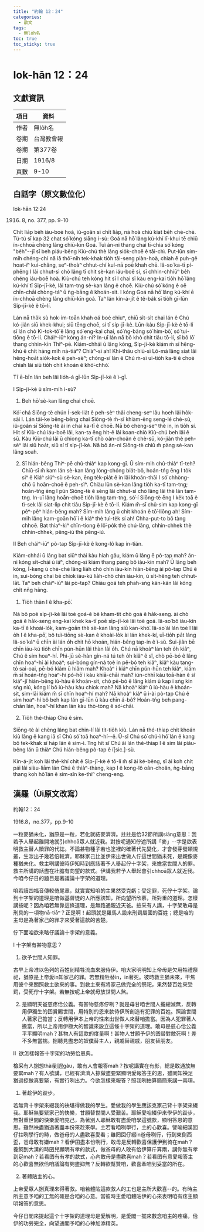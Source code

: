 ```yaml
---
title: "約翰 12：24"
categories:
  - 散文
tags:
  - 無lo̍h名
toc: true
toc_sticky: true
---
```


# Iok-hān 12：24

## 文獻資訊

| 項目 | 資料 |
|---|---|
| 作者 | 無lo̍h名 |
| 卷期 | 台灣教會報 |
| 卷期 | 第377卷 |
| 日期 | 1916/8 |
| 頁數 | 9-10 |

## 白話字（原文數位化）

Iok-hān 12:24

1916. 8, no. 377, pp. 9-10

Chi̍t lia̍p be̍h iáu-boē hoà, iû-goân sī chi̍t lia̍p, nā hoà chiū kiat be̍h chē-chē. Tú-tú sī kap 32 chat só͘ kóng siāng ì-sù: Goá nā hō͘ lâng kú-khí lī-khui tē chiū ín-chhoā chèng lâng chiū-kīn Goá. Tuì án-ni thang chai tī-chia só͘ kóng "be̍h"--jī sī beh piáu-bêng Kiù-chú thè lâng sio̍k-choē ê tāi-chì. Put-lūn sím-mi̍h chéng-chí nā iā thô͘-ni̍h tek-khak tio̍h tāi-seng piàn-hoà, chiah ē puh-gê hoat-íⁿ kui-châng, seⁿ-thoàⁿ chhut-chí kuí-nā poē khah chē. Iâ-so͘ ka-tī pí-phēng I lâi chhut-sì chò lâng tī chit sè-kan iáu-boē sí, sī chhin-chhiūⁿ be̍h chéng iáu-boē hoà. Kiù-chú teh kóng hit sî I chai sî kàu eng-kai tio̍h hō͘ lâng kú-khí tī Si̍p-jī-kè, lâi tam-tng sè-kan lâng ê choē. Kiù-chú só͘ kóng ê oē chīn-chāi chòng-táⁿ ū ǹg-bāng ê khoán-sit. I kóng Goá nā hō͘ lâng kú-khí ē ín-chhoā chèng lâng chiū-kīn goá. Taⁿ lán kin-á-ji̍t ê tê-ba̍k sī tio̍h gī-lūn Si̍p-jī-kè ê tō-lí.

Lán nā tha̍k sù hok-im-toān khah oá boé chiuⁿ, chiū si̍t-si̍t chai lán ê Chú kó-jiân siū khek-khui; siū tēng choē, sí tī si̍p-jī-kè. Lūn-kàu Si̍p-jī-kè ê tō-lí sī lán chò Ki-tok-tô͘ ê lâng só͘ eng-kai chai, só͘ ǹg-bāng só͘ him-bō͘, só͘ tuì-tiōng ê tō-lí. Cháiⁿ-iūⁿ kóng án-ni? In-uī lán nā bô khò chit tiâu tō-lí, sī bô lō͘ thang chhin-kīn Thiⁿ-pē. Kiám-chhái ū lâng kóng, Si̍p-jī-kè kiám m̄ sī hêng-khū ê chi̍t hāng mi̍h nā-tiāⁿ? Chiàⁿ-sī ah! Khí-thâu chiū-sī Lô-má lâng siat lâi hêng-hoa̍t sio̍k-kok ê peh-sèⁿ; chóng-sī lán ê Chú m̄-sī uī-tio̍h ka-tī ê choē chiah lâi siū tio̍h chit khoán ê khó͘-chhó͘.

Tī ē-bīn lán beh lâi lio̍h-á gī-lūn Si̍p-jī-kè ê ì-gī.

I Si̍p-jī-kè ū sím-mi̍h ì-sù?

1. Beh hō͘ sè-kan lâng chai choē.

Kó͘-chá Siōng-tè chún Í-sek-lia̍t ê peh-sèⁿ thâi cheng-seⁿ lâu hoeh lâi ho̍k-sāi I. Lán tāi-ke bêng-bêng chai Siōng-tè m̄-sī khiàm-ēng seng-lé chè-sū, iû-goân sī Siōng-tè ài in chai ka-tī ê choē. Nā bô cheng-seⁿ thè in, in tio̍h sí. Hit sî Kiù-chú iáu-boē lâi, kan-ta ēng hit-ê lâi koan-chiò Kiù-chú beh lâi ê sū. Kàu Kiù-chú lâi ū chiong ka-tī chò oân-choân ê chè-sū, kó-jiân thè peh-sèⁿ lâi siū hoa̍t, siū sí tī si̍p-jī-kè. Nā bô án-ni Siōng-tè chiū m̄ pàng sè-kan lâng soah.

2. Sī hián-bêng Thiⁿ-pē chû-thiàⁿ kap kong-gī. Ū sím-mi̍h chû-thiàⁿ tī-teh? Chiū-sī m̄ kam lán sè-kan lâng lóng-chóng bia̍t-bô, hoán-tńg ēng I to̍k siⁿ ê Kiáⁿ siúⁿ-sù sè-kan, ēng te̍k-pia̍t ê in lâi khoán-thāi I só͘ chhòng-chō ū hoān-choē ê peh-sìⁿ. Chiàu lūn sè-kan lâng tio̍h ka-tī tam-tng; hoán-tńg ēng I pún Siōng-tè ê sèng lâi chhut-sì chò lâng lâi thè lán tam-tng. In-uī lâng hoān-choē tio̍h lâng tam-tng, só͘-í Siōng-tè ēng I ke̍k toā ê tì-sek lâi siat-li̍p chit tiâu Si̍p-jī-kè ê tō-lí. Kiám m̄-sī chû-sim kap kong-gī pêⁿ-pêⁿ hián-bêng mah? Sím-mi̍h lâng ū chit khoán ê tō͘-liōng ah! Sím-mi̍h lâng kam-goān hō͘ i ê kiáⁿ thè tuì-te̍k sí ah! Chha-put-to bô tàng chhoē. Bat thiaⁿ-kìⁿ chīn-tiong ê lô͘-po̍k thè chú-lâng, chhin-chhek thè chhin-chhek, pêng-iú thè pêng-iú.

II Beh cháiⁿ-iūⁿ pò-tap Si̍p-jī-kè ê kong-lô kap in-tián.

Kiám-chhái ū lâng bat siūⁿ thài kàu hiah gâu, kiám ū lâng ē pò-tap mah? án-ni kóng si̍t-chāi ū iáⁿ, chóng-sī kiám thang pàng bô iàu-kín mah? Ū lâng beh kóng, Í-keng ū chē-chē lâng lia̍h chò chīn iàu-kín hián-bêng ài pò-tap Chú ê in, sui-bóng chai bē chiok iáu-kú lia̍h-chò chin iàu-kín, ū si̍t-hêng teh chhut-la̍t. Taⁿ beh cháiⁿ-iūⁿ lâi pò-tap? Chiàu goá teh phah-sǹg kán-kán lâi kóng chi̍t nn̄g hāng.

1. Tio̍h thàn I ê kha-pō͘.

Nā bô poē si̍p-jī-kè lâi toè goá-ê bē kham-tit chò goá ê ha̍k-seng. ài chò goá ê ha̍k-seng eng-kai khek ka-tī poē si̍p-jī-kè lâi toè goá. Iâ-so͘ bô iàu-kín ka-tī ê khoài-lo̍k, kam-goān thè sè-kan lâng siū kan-khó͘. Iâ-so͘ ài lán toè I lâi o̍h I ê kha-pō͘, bô tuì-tiōng sè-kan ê khoài-lo̍k ài lán khek-kí, uī-tio̍h pa̍t lâng Iâ-so͘ káⁿ ū chīn ài lán o̍h chit hō khoán, hián-bêng tap-in ê ì-sù. Sui-jiân bē chīn iáu-kú tio̍h chīn pún-hūn lâi thàn lâi o̍h. Chú nā khoàⁿ lán teh o̍h kiâⁿ, Chú ê sim hoaⁿ-hí. Phì-jū sè-hàn gín-ná tú teh o̍h kiâⁿ ê sî, chò pē-bó ê lâng chīn hoaⁿ-hí ài khoàⁿ; sui-bóng gín-ná toè in pē-bó teh kiâⁿ, kiâⁿ kàu tang-tó sai-oai, pē-bó kiám ū hiâm mah? Khoàⁿ i kiáⁿ chīn pún-hūn teh kiâⁿ, kiám m̄ sī hoán-tńg hoaⁿ-hí pó-hō͘ i kàu khiā-chāi mah? iún-chhī kàu toā-hàn ê sî kiáⁿ-jî hián-bêng iú-hàu ê khoán-sit, chò pē-bó ê lâng kiám ū kap i sǹg kin sǹg niú, kóng lí bô iú-hàu kàu chiok mah? Nā khoàⁿ kiáⁿ ū iú-hàu ê khoán-sit, sim-lāi kiám m̄ sī chīn hoaⁿ-hí mah? Nā khoàⁿ kiáⁿ ū ì-ài pò-tap Chú ê sim hoaⁿ-hí bô beh kap lán gī-lūn ū kàu chīn á-bô? Hoán-tńg beh pang-chān lán, hoaⁿ-hí khan lán kàu thò-tòng ê só͘-chāi.

2. Tio̍h thé-thiap Chú ê sim.

Siōng-tè ài chèng lâng bat chin-lí lâi tit-tio̍h kiù. Lán nā thé-thiap chit khoán kiù lâng ê kang iā sī Chú só͘ toā hoaⁿ-hí--ê. Ū-sî Chú só͘ chú-ì hō͘ lán ê kang bô tek-khak sī ha̍p lán ê sim-ì. Tng hit sî Chú ài lán thé-thiap I ê sim lâi piáu-bêng lán ū thiàⁿ Chú hián-bêng pò-tap ê í[sic.]-sù.

Kin-á-ji̍t koh lâi thê-khí chit ê Si̍p-jī-kè ê tō-lí m̄ sī ài ké-bêng, sī ài koh chi̍t pái lâi siàu-liām lán Chú ê thiàⁿ-thàng, kap I ê kong-lô oân-choân, ǹg-bāng thang koh hō͘ lán ê sim-sîn ke-thiⁿ cheng-eng.

## 漢羅（Ùi原文改寫）

約翰12：24

1916.8，no.377，pp.9-10

一粒麥猶未化，猶原是一粒，若化就結麥濟濟。拄拄是佮32節所講siāng意思：我若予人舉起離開地就引chhoā眾人就近我。對按呢通知佇遮所講「麥」--字是欲表明救主替人贖罪的代誌。不論甚物種子若也塗裡的確著代先變化，才會發芽發穎規叢，生湠出子幾若倍較濟。耶穌家己比並伊來出世做人佇這世間猶未死，是親像麥種猶未化。救主咧講彼時伊知時到應該著予人舉起佇十字架，來擔當世間人的罪。救主所講的話盡在壯膽有向望的款式。伊講我若予人舉起會引chhoā眾人就近我。今咱今仔日的題目是著議論十字架的道理。

咱若讀四福音傳較倚尾章，就實實知咱的主果然受克虧；受定罪，死佇十字架。論到十字架的道理是咱做基督徒的人所應該知，所向望所欣慕，所對重的道理。怎樣講按呢？因為咱若無靠這條道理，是無路通親近天爸。撿采有人講，十字架敢毋是刑具的一項物nā-tiāⁿ？正是啊！起頭就是羅馬人設來刑罰屬國的百姓；總是咱的主毋是為著家己的罪才來受著這款的苦楚。

佇下面咱欲來略仔議論十字架的意義。

I 十字架有甚物意思？

1. 欲予世間人知罪。

古早上帝准以色列的百姓刣精牲流血來服侍伊。咱大家明明知上帝毋是欠用牲禮祭祀，猶原是上帝愛in知家己的罪。若無精牲替in，in著死。彼時救主猶未來，干焦用彼个來關照救主欲來的事。到救主來有將家己做完全的祭祀，果然替百姓來受罰，受死佇十字架。若無按呢上帝就毋放世間人煞。

2. 是顯明天爸慈疼佮公義。有甚物慈疼佇咧？就是毋甘咱世間人攏總滅無，反轉用伊獨生的囝賞賜世間，用特別的恩來款待伊所創造有犯罪的百姓。照論世間人著家己擔當；反轉用伊本上帝的性來出世做人來替咱擔當。因為人犯罪著人擔當，所以上帝用伊極大的智識來設立這條十字架的道理。敢毋是慈心佮公義平平顯明mah？甚物人有這款的度量啊！甚物人甘願予伊的囝替對敵死啊！差不多無當揣。捌聽見盡忠的奴僕替主人，親戚替親戚，朋友替朋友。

II  欲怎樣報答十字架的功勞佮恩典。

檢采有人捌想thài到遐gâu，敢有人會報答mah？按呢講實在有影，總是敢通放無要緊mah？有人欲講，已經有濟濟人掠做盡要緊顯明愛報答主的恩，雖罔知袂足猶過掠做真要緊，有實行咧出力。今欲怎樣來報答？照我咧拍算簡簡來講一兩項。

1. 著趁伊的跤步。

若無背十字架來綴我的袂堪得做我的學生。愛做我的學生應該克家己背十字架來綴我。耶穌無要緊家己的快樂，甘願替世間人受艱苦。耶穌愛咱綴伊來學伊的跤步，無對重世間的快樂愛咱克己，為著別人耶穌敢有盡愛咱學這號款，顯明答恩的意思。雖然袂盡猶過著盡本份來趁來學。主若看咱咧學行，主的心歡喜。譬喻細漢囡仔拄咧學行的時，做爸母的人盡歡喜愛看；雖罔囡仔綴in爸母咧行，行到東倒西歪，爸母敢有嫌mah？看伊囝盡本份咧行，敢毋是反轉歡喜保護伊到徛在mah？養飼到大漢的時囝兒顯明有孝的款式，做爸母的人敢有佮伊算斤算兩，講你無有孝到足mah？若看囝有有孝的款式，心內敢毋是盡歡喜mah？若看囝有意愛報答主的心歡喜無欲佮咱議論有夠盡抑無？反轉欲幫贊咱，歡喜牽咱到妥當的所在。

2. 著體貼主的心。

上帝愛眾人捌真理來得著救。咱若體貼這款救人的工也是主所大歡喜--的。有時主所主意予咱的工無的確是合咱的心意。當彼時主愛咱體貼伊的心來表明咱有疼主顯明報答的意思。

今仔日閣來提起這个十字架的道理毋是愛解明，是愛閣一擺來數念咱主的疼痛，佮伊的功勞完全，向望通閣予咱的心神加添精英。

